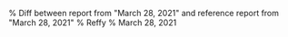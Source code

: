 % Diff between report from "March 28, 2021" and reference report from "March 28, 2021"
% Reffy
% March 28, 2021

